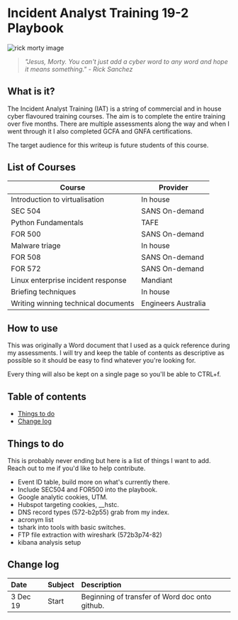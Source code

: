 # Incident Analyst Training 19-2 Playbook

![rick morty image](https://c-o-d-e-b-e-a-r.github.io/IAT/images/rick-morty.png)

>*"Jesus, Morty. You can't just add a cyber word to any word and hope it means something." - Rick Sanchez*

## What is it?

The Incident Analyst Training (IAT) is a string of commercial and in house cyber flavoured training courses. The aim is to complete the entire training over five months. There are multiple assessments along the way and when I went through it I also completed GCFA and GNFA certifications. 

The target audience for this writeup is future students of this course. 

## List of Courses

Course | Provider 
------- | ---------
Introduction to virtualisation | In house
SEC 504 | SANS On-demand
Python Fundamentals | TAFE
FOR 500 | SANS On-demand
Malware triage | In house
FOR 508 | SANS On-demand
FOR 572 | SANS On-demand
Linux enterprise incident response | Mandiant
Briefing techniques | In house
Writing winning technical documents | Engineers Australia

## How to use

This was originally a Word document that I used as a quick reference during my assessments. I will try and keep the table of contents as descriptive as possible so it should be easy to find whatever you're looking for. 

Every thing will also be kept on a single page so you'll be able to CTRL+f.

## Table of contents

- [ Things to do ](#things-to-do) 
- [ Change log ](#change-log)

<a name="things-to-do"></a>
## Things to do
This is probably never ending but here is a list of things I want to add. Reach out to me if you'd like to help contribute. 
* Event ID table, build more on what's currently there.
* Include SEC504 and FOR500 into the playbook.
* Google analytic cookies, UTM.
* Hubspot targeting cookies, __hstc.
* DNS record types (572-b2p55) grab from my index. 
* acronym list
*	tshark into tools with basic switches.
*	FTP file extraction with wireshark (572b3p74-82)
*	kibana analysis setup

<a name="change-log"></a>
## Change log

| Date | Subject | Description |
| :-------- | :--------- | :------------ |
| 3 Dec 19 | Start | Beginning of transfer of Word doc onto github. |
